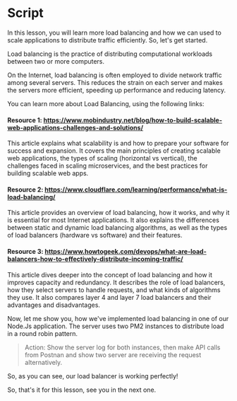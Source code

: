 # Script
In this lesson, you will learn more load balancing and how we can used to scale applications to distribute traffic efficiently. So, let's get started.

Load balancing is the practice of distributing computational workloads between two or more computers. 

On the Internet, load balancing is often employed to divide network traffic among several servers. This reduces the strain on each server and makes the servers more efficient, speeding up performance and reducing latency. 

You can learn more about Load Balancing, using the following links:

#### Resource 1: https://www.mobindustry.net/blog/how-to-build-scalable-web-applications-challenges-and-solutions/
This article explains what scalability is and how to prepare your software for success and expansion. It covers the main principles of creating scalable web applications, the types of scaling (horizontal vs vertical), the challenges faced in scaling microservices, and the best practices for building scalable web apps.

#### Resource 2: https://www.cloudflare.com/learning/performance/what-is-load-balancing/
This article provides an overview of load balancing, how it works, and why it is essential for most Internet applications. It also explains the differences between static and dynamic load balancing algorithms, as well as the types of load balancers (hardware vs software) and their features.

#### Resource 3: https://www.howtogeek.com/devops/what-are-load-balancers-how-to-effectively-distribute-incoming-traffic/
This article dives deeper into the concept of load balancing and how it improves capacity and redundancy. It describes the role of load balancers, how they select servers to handle requests, and what kinds of algorithms they use. It also compares layer 4 and layer 7 load balancers and their advantages and disadvantages.

Now, let me show you, how we've implemented load balancing in one of our Node.Js application. The server uses two PM2 instances to distribute load in a round robin pattern.
> Action: Show the server log for both instances, then make API calls from Postnan and show two server are receiving the request alternatively.

So, as you can see, our load balancer is working perfectly!

So, that's it for this lesson, see you in the next one.

